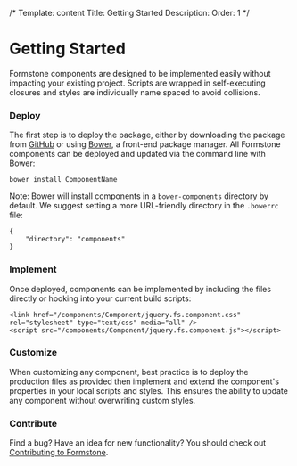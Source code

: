 /*
Template: content
Title: Getting Started
Description:
Order: 1
*/

# Getting Started

Formstone components are designed to be implemented easily without impacting your existing project. Scripts are wrapped in self-executing closures and styles are individually name spaced to avoid collisions.

### Deploy

The first step is to deploy the package, either by downloading the package from [GitHub](http://www.github.com/) or using [Bower](http://bower.io/), a front-end package manager. All Formstone components can be deployed and updated via the command line with Bower:

<pre class="example"><code>bower install ComponentName</code></pre>

Note: Bower will install components in a <code>bower-components</code> directory by default. We suggest setting a more URL-friendly directory in the <code>.bowerrc</code> file:

<pre class="example"><code>{
	"directory": "components"
}</code></pre>

### Implement

Once deployed, components can be implemented by including the files directly or hooking into your current build scripts:

<pre class="example"><code class="language-markup">&lt;link href="/components/Component/jquery.fs.component.css" rel="stylesheet" type="text/css" media="all" /&gt;
&lt;script src="/components/Component/jquery.fs.component.js"&gt;&lt;/script&gt;</code></pre>

### Customize

When customizing any component, best practice is to deploy the production files as provided then implement and extend the component's properties in your local scripts and styles. This ensures the ability to update any component without overwriting custom styles.

### Contribute

Find a bug? Have an idea for new functionality? You should check out [Contributing to Formstone](http://localhost:8888/formstone/about/contributing).